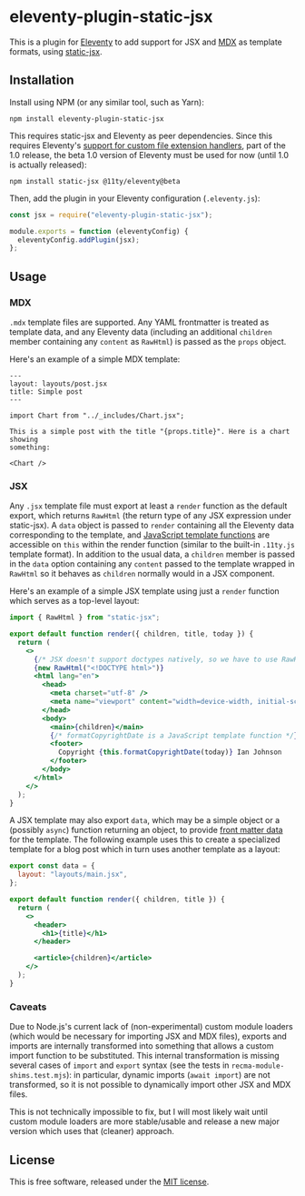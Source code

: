 # eleventy-plugin-static-jsx

This is a plugin for [Eleventy](https://www.11ty.dev/) to add support for JSX
and [MDX](https://mdxjs.com/) as template formats, using
[static-jsx](https://github.com/ianprime0509/static-jsx).

## Installation

Install using NPM (or any similar tool, such as Yarn):

```shell
npm install eleventy-plugin-static-jsx
```

This requires static-jsx and Eleventy as peer dependencies. Since this requires
Eleventy's
[support for custom file extension handlers](https://github.com/11ty/eleventy/issues/117),
part of the 1.0 release, the beta 1.0 version of Eleventy must be used for now
(until 1.0 is actually released):

```shell
npm install static-jsx @11ty/eleventy@beta
```

Then, add the plugin in your Eleventy configuration (`.eleventy.js`):

```js
const jsx = require("eleventy-plugin-static-jsx");

module.exports = function (eleventyConfig) {
  eleventyConfig.addPlugin(jsx);
};
```

## Usage

### MDX

`.mdx` template files are supported. Any YAML frontmatter is treated as template
data, and any Eleventy data (including an additional `children` member
containing any `content` as `RawHtml`) is passed as the `props` object.

Here's an example of a simple MDX template:

```mdx
---
layout: layouts/post.jsx
title: Simple post
---

import Chart from "../_includes/Chart.jsx";

This is a simple post with the title "{props.title}". Here is a chart showing
something:

<Chart />
```

### JSX

Any `.jsx` template file must export at least a `render` function as the default
export, which returns `RawHtml` (the return type of any JSX expression under
static-jsx). A `data` object is passed to `render` containing all the Eleventy
data corresponding to the template, and
[JavaScript template functions](https://www.11ty.dev/docs/languages/javascript/#javascript-template-functions)
are accessible on `this` within the render function (similar to the built-in
`.11ty.js` template format). In addition to the usual data, a `children` member
is passed in the `data` option containing any `content` passed to the template
wrapped in `RawHtml` so it behaves as `children` normally would in a JSX
component.

Here's an example of a simple JSX template using just a `render` function which
serves as a top-level layout:

```jsx
import { RawHtml } from "static-jsx";

export default function render({ children, title, today }) {
  return (
    <>
      {/* JSX doesn't support doctypes natively, so we have to use RawHtml */}
      {new RawHtml("<!DOCTYPE html>")}
      <html lang="en">
        <head>
          <meta charset="utf-8" />
          <meta name="viewport" content="width=device-width, initial-scale=1" />
        </head>
        <body>
          <main>{children}</main>
          {/* formatCopyrightDate is a JavaScript template function */}
          <footer>
            Copyright {this.formatCopyrightDate(today)} Ian Johnson
          </footer>
        </body>
      </html>
    </>
  );
}
```

A JSX template may also export `data`, which may be a simple object or a
(possibly `async`) function returning an object, to provide
[front matter data](https://www.11ty.dev/docs/data-frontmatter/) for the
template. The following example uses this to create a specialized template for a
blog post which in turn uses another template as a layout:

```jsx
export const data = {
  layout: "layouts/main.jsx",
};

export default function render({ children, title }) {
  return (
    <>
      <header>
        <h1>{title}</h1>
      </header>

      <article>{children}</article>
    </>
  );
}
```

### Caveats

Due to Node.js's current lack of (non-experimental) custom module loaders (which
would be necessary for importing JSX and MDX files), exports and imports are
internally transformed into something that allows a custom import function to be
substituted. This internal transformation is missing several cases of `import`
and `export` syntax (see the tests in `recma-module-shims.test.mjs`): in
particular, dynamic imports (`await import`) are not transformed, so it is not
possible to dynamically import other JSX and MDX files.

This is not technically impossible to fix, but I will most likely wait until
custom module loaders are more stable/usable and release a new major version
which uses that (cleaner) approach.

## License

This is free software, released under the
[MIT license](https://opensource.org/licenses/MIT).
